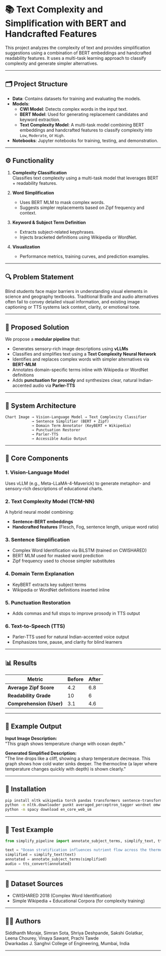 # 📚 Text Complexity and Simplification with BERT and Handcrafted Features

This project analyzes the complexity of text and provides simplification suggestions using a combination of BERT embeddings and handcrafted readability features. It uses a multi-task learning approach to classify complexity and generate simpler alternatives.

---

## 🗂 Project Structure

- **Data**: Contains datasets for training and evaluating the models.
- **Models**:
  - **CWI Model**: Detects complex words in the input text.
  - **BERT Model**: Used for generating replacement candidates and keyword extraction.
  - **Text Complexity Model**: A multi-task model combining BERT embeddings and handcrafted features to classify complexity into `Low`, `Moderate`, or `High`.
- **Notebooks**: Jupyter notebooks for training, testing, and demonstration.

---

## ⚙️ Functionality

1. **Complexity Classification**  
   Classifies text complexity using a multi-task model that leverages BERT + readability features.

2. **Word Simplification**  
   - Uses BERT MLM to mask complex words.
   - Suggests simpler replacements based on Zipf frequency and context.

3. **Keyword & Subject Term Definition**  
   - Extracts subject-related keyphrases.
   - Injects bracketed definitions using Wikipedia or WordNet.

4. **Visualization**  
   - Performance metrics, training curves, and prediction examples.

---

## 🔍 Problem Statement

Blind students face major barriers in understanding visual elements in science and geography textbooks. Traditional Braille and audio alternatives often fail to convey detailed visual information, and existing image captioning or TTS systems lack context, clarity, or emotional tone.

---

## 🧩 Proposed Solution

We propose a **modular pipeline** that:
- Generates sensory-rich image descriptions using **vLLMs**
- Classifies and simplifies text using a **Text Complexity Neural Network**
- Identifies and replaces complex words with simpler alternatives via **BERT-MLM**
- Annotates domain-specific terms inline with Wikipedia or WordNet definitions
- Adds **punctuation for prosody** and synthesizes clear, natural Indian-accented audio via **Parler-TTS**

---

## 🧱 System Architecture

```
Chart Image → Vision-Language Model → Text Complexity Classifier
            → Sentence Simplifier (BERT + Zipf)
            → Domain Term Annotator (KeyBERT + Wikipedia)
            → Punctuation Restorer
            → Parler-TTS 
            → Accessible Audio Output
```

---

## 🔬 Core Components

### 1. Vision-Language Model
Uses vLLM (e.g., Meta-LLaMA-4-Maverick) to generate metaphor- and sensory-rich descriptions of educational charts.

### 2. Text Complexity Model (TCM-NN)
A hybrid neural model combining:
- **Sentence-BERT embeddings**
- **Handcrafted features** (Flesch, Fog, sentence length, unique word ratio)

### 3. Sentence Simplification
- Complex Word Identification via BiLSTM (trained on CWISHARED)
- BERT MLM used for masked word prediction
- Zipf frequency used to choose simpler substitutes

### 4. Domain Term Explanation
- KeyBERT extracts key subject terms
- Wikipedia or WordNet definitions inserted inline

### 5. Punctuation Restoration
- Adds commas and full stops to improve prosody in TTS output

### 6. Text-to-Speech (TTS)
- Parler-TTS used for natural Indian-accented voice output
- Emphasizes tone, pause, and clarity for blind learners

---

## 📊 Results

| Metric                       | Before | After |
|-----------------------------|--------|-------|
| **Average Zipf Score**      | 4.2    | 6.8   |
| **Readability Grade**       | 10     | 6     |
| **Comprehension (User)**    | 3.1    | 4.6   |


---

## 🧠 Example Output

**Input Image Description:**  
"This graph shows temperature change with ocean depth."

**Generated Simplified Description:**  
"The line drops like a cliff, showing a sharp temperature decrease. This graph shows how cold water sinks deeper. The thermocline (a layer where temperature changes quickly with depth) is shown clearly."

---

## 💾 Installation

```bash
pip install nltk wikipedia torch pandas transformers sentence-transformers wordfreq spacy keybert soundfile
python -m nltk.downloader punkt averaged_perceptron_tagger wordnet omw-1.4
python -m spacy download en_core_web_sm
```

---

## 🧪 Test Example

```python
from simplify_pipeline import annotate_subject_terms, simplify_text, tts_convert

text = "Ocean stratification influences nutrient flow across the thermocline."
simplified = simplify_text(text)
annotated = annotate_subject_terms(simplified)
audio = tts_convert(annotated)
```

---

## 📍 Dataset Sources

- CWISHARED 2018 (Complex Word Identification)
- Simple Wikipedia + Educational Corpora (for complexity training)

---

## 👨‍🔬 Authors

Siddhanth Moraje, Simran Sota, Shriya Deshpande, Sakshi Golatkar,  
Leena Chourey, Vinaya Sawant, Prachi Tawde  
Dwarkadas J. Sanghvi College of Engineering, Mumbai, India

---


